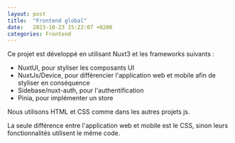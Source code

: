 ```yaml
---
layout: post
title:  "Frontend global"
date:   2023-10-23 15:22:07 +0200
categories: Frontend
---
```


Ce projet est développé en utilisant Nuxt3 et les frameworks suivants :
- NuxtUI, pour styliser les composants UI
- NuxtJs/Device, pour différencier l'application web et mobile afin de styliser en conséquence
- Sidebase/nuxt-auth, pour l'authentification
- Pinia, pour implémenter un store

Nous utilisons HTML et CSS comme dans les autres projets js.

La seule différence entre l'application web et mobile est le CSS, sinon leurs fonctionnalités utilisent le même code.